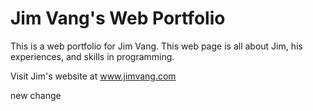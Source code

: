 # Jim Vang's Web Portfolio

This is a web portfolio for Jim Vang. This web page is all about Jim, his experiences, and skills in programming.

Visit Jim's website at www.jimvang.com

new change
